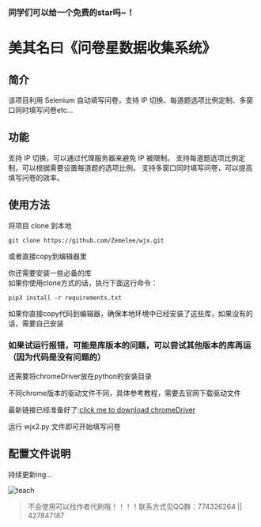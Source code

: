 ### 同学们可以给一个免费的star吗~！
# 美其名曰《问卷星数据收集系统》


## 简介
该项目利用 Selenium 自动填写问卷，支持 IP 切换、每道题选项比例定制、多窗口同时填写问卷etc...

## 功能
支持 IP 切换，可以通过代理服务器来避免 IP 被限制。
支持每道题选项比例定制，可以根据需要设置每道题的选项比例。
支持多窗口同时填写问卷，可以提高填写问卷的效率。

## 使用方法
将项目 clone 到本地  

`git clone https://github.com/Zemelee/wjx.git` 

或者直接copy到编辑器里

你还需要安装一些必备的库  
如果你使用clone方式的话，执行下面这行命令：

`pip3 install -r requirements.txt`  

如果你直接copy代码到编辑器，确保本地环境中已经安装了这些库，如果没有的话，需要自己安装
### 如果试运行报错，可能是库版本的问题，可以尝试其他版本的库再运（因为代码是没有问题的）

还需要将chromeDriver放在python的安装目录  

不同chrome版本的驱动文件不同，具体参考教程，需要去官网下载驱动文件  

最新链接已经准备好了:[click me to download chromeDriver](https://googlechromelabs.github.io/chrome-for-testing/)  


运行 wjx2.py 文件即可开始填写问卷  

## 配置文件说明
持续更新ing...

![teach](http://m.qpic.cn/psc?/V532vign3NjkvZ35dIQx2uX3fa3aVAL4/ruAMsa53pVQWN7FLK88i5lSfTSQ6OF08BFA*M9LlwqQ3sgiX11ixWCwmBPJ6thBQwTupLBdc7M.vWJglrkJH5zoCMc6LTr4BwpudP.kNd*0!/b&bo=QAbcAgAAAAABB7g!&rf=viewer_4 "看我看我！！！！")

> 不会使用可以找作者代刷哦！！！！联系方式见QQ群：774326264 || 427847187

